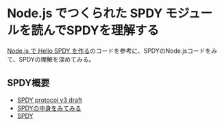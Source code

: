 # Node.js でつくられた SPDY モジュールを読んでSPDYを理解する

[Node.js で Hello SPDY を作る](http://d.hatena.ne.jp/jovi0608/20120517/1337235058)のコードを参考に、SPDYのNode.jsコードをみて、SPDYの理解を深めてみる。

## SPDY概要

- [SPDY protocol v3 draft](http://www.chromium.org/spdy/spdy-protocol/spdy-protocol-draft3)
- [SPDYの中身をみてみる](http://www.slideshare.net/shigeki_ohtsu/spdy-12963788)
- [SPDY](http://www.slideshare.net/KensakuKOMATSU/spdy-13393842)


